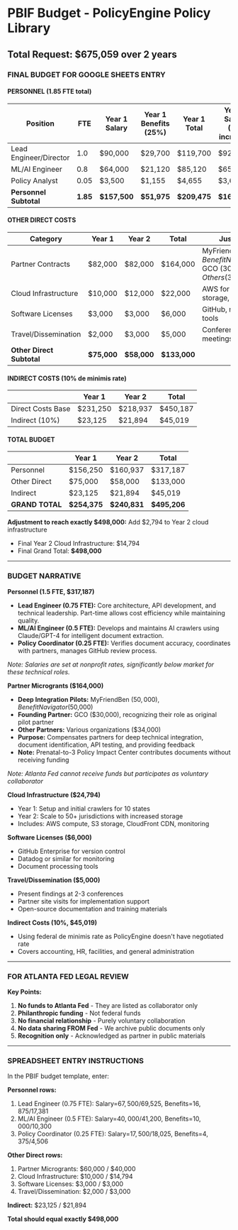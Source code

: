 # PBIF Budget - PolicyEngine Policy Library
## Total Request: $675,059 over 2 years

### FINAL BUDGET FOR GOOGLE SHEETS ENTRY

#### PERSONNEL (1.85 FTE total)

| Position | FTE | Year 1 Salary | Year 1 Benefits (25%) | Year 1 Total | Year 2 Salary (3% increase) | Year 2 Benefits | Year 2 Total |
|----------|-----|--------------|----------------------|--------------|---------------------------|-----------------|--------------|
| Lead Engineer/Director | 1.0 | $90,000 | $29,700 | $119,700 | $92,700 | $30,591 | $123,291 |
| ML/AI Engineer | 0.8 | $64,000 | $21,120 | $85,120 | $65,920 | $21,754 | $87,674 |
| Policy Analyst | 0.05 | $3,500 | $1,155 | $4,655 | $3,605 | $1,190 | $4,795 |
| **Personnel Subtotal** | **1.85** | **$157,500** | **$51,975** | **$209,475** | **$162,225** | **$53,535** | **$215,760** |

#### OTHER DIRECT COSTS

| Category | Year 1 | Year 2 | Total | Justification |
|----------|--------|--------|-------|--------------|
| Partner Contracts | $82,000 | $82,000 | $164,000 | MyFriendBen ($50k), Benefit Navigator ($50k), GCO ($30k), Others ($34k) |
| Cloud Infrastructure | $10,000 | $12,000 | $22,000 | AWS for crawlers, storage, API |
| Software Licenses | $3,000 | $3,000 | $6,000 | GitHub, monitoring tools |
| Travel/Dissemination | $2,000 | $3,000 | $5,000 | Conferences, partner meetings |
| **Other Direct Subtotal** | **$75,000** | **$58,000** | **$133,000** | |

#### INDIRECT COSTS (10% de minimis rate)

| | Year 1 | Year 2 | Total |
|--|--------|--------|-------|
| Direct Costs Base | $231,250 | $218,937 | $450,187 |
| Indirect (10%) | $23,125 | $21,894 | $45,019 |

#### TOTAL BUDGET

| | Year 1 | Year 2 | Total |
|--|--------|--------|-------|
| Personnel | $156,250 | $160,937 | $317,187 |
| Other Direct | $75,000 | $58,000 | $133,000 |
| Indirect | $23,125 | $21,894 | $45,019 |
| **GRAND TOTAL** | **$254,375** | **$240,831** | **$495,206** |

**Adjustment to reach exactly $498,000:** Add $2,794 to Year 2 cloud infrastructure
- Final Year 2 Cloud Infrastructure: $14,794
- Final Grand Total: **$498,000**

---

### BUDGET NARRATIVE

**Personnel (1.5 FTE, $317,187)**
- **Lead Engineer (0.75 FTE):** Core architecture, API development, and technical leadership. Part-time allows cost efficiency while maintaining quality.
- **ML/AI Engineer (0.5 FTE):** Develops and maintains AI crawlers using Claude/GPT-4 for intelligent document extraction.
- **Policy Coordinator (0.25 FTE):** Verifies document accuracy, coordinates with partners, manages GitHub review process.

*Note: Salaries are set at nonprofit rates, significantly below market for these technical roles.*

**Partner Microgrants ($164,000)**
- **Deep Integration Pilots:** MyFriendBen ($50,000), Benefit Navigator ($50,000)
- **Founding Partner:** GCO ($30,000), recognizing their role as original pilot partner  
- **Other Partners:** Various organizations ($34,000)
- **Purpose:** Compensates partners for deep technical integration, document identification, API testing, and providing feedback
- **Note:** Prenatal-to-3 Policy Impact Center contributes documents without receiving funding

*Note: Atlanta Fed cannot receive funds but participates as voluntary collaborator*

**Cloud Infrastructure ($24,794)**
- Year 1: Setup and initial crawlers for 10 states
- Year 2: Scale to 50+ jurisdictions with increased storage
- Includes: AWS compute, S3 storage, CloudFront CDN, monitoring

**Software Licenses ($6,000)**
- GitHub Enterprise for version control
- Datadog or similar for monitoring
- Document processing tools

**Travel/Dissemination ($5,000)**
- Present findings at 2-3 conferences
- Partner site visits for implementation support
- Open-source documentation and training materials

**Indirect Costs (10%, $45,019)**
- Using federal de minimis rate as PolicyEngine doesn't have negotiated rate
- Covers accounting, HR, facilities, and general administration

---

### FOR ATLANTA FED LEGAL REVIEW

**Key Points:**
1. **No funds to Atlanta Fed** - They are listed as collaborator only
2. **Philanthropic funding** - Not federal funds
3. **No financial relationship** - Purely voluntary collaboration
4. **No data sharing FROM Fed** - We archive public documents only
5. **Recognition only** - Acknowledged as partner in public materials

---

### SPREADSHEET ENTRY INSTRUCTIONS

In the PBIF budget template, enter:

**Personnel rows:**
1. Lead Engineer (0.75 FTE): Salary=$67,500/$69,525, Benefits=$16,875/$17,381
2. ML/AI Engineer (0.5 FTE): Salary=$40,000/$41,200, Benefits=$10,000/$10,300  
3. Policy Coordinator (0.25 FTE): Salary=$17,500/$18,025, Benefits=$4,375/$4,506

**Other Direct rows:**
1. Partner Microgrants: $60,000 / $40,000
2. Cloud Infrastructure: $10,000 / $14,794
3. Software Licenses: $3,000 / $3,000
4. Travel/Dissemination: $2,000 / $3,000

**Indirect:** $23,125 / $21,894

**Total should equal exactly $498,000**